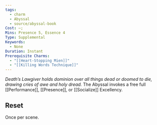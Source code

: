```yaml
---
tags:
  - charm
  - Abyssal
  - source/abyssal-book
Cost: —; 
Mins: Presence 5, Essence 4
Type: Supplemental
Keywords:
  - None
Duration: Instant
Prerequisite Charms:
  - "[[Heart-Stopping Mien]]"
  - "[[Killing Words Technique]]"
---
```

*Death’s Lawgiver holds dominion over all things dead or doomed to die, drawing cries of awe and holy dread.*
The Abyssal invokes a free full [[Performance]], [[Presence]], or [[Socialize]] Excellency.
## Reset 
Once per scene.